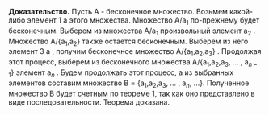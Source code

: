 **Доказательство.** Пусть A - бесконечное множество. Возьмем какой-либо элемент 1 a этого множества. Множество A/a$_1$ по-прежнему будет бесконечным. Выберем из множества A/a$_1$ произвольный элемент a$_2$ . Множество A/{a$_1$,a$_2$}  также остается бесконечным. Выберем из него элемент 3 a , получим бесконечное множество A/{a$_1$,a$_2$,a$_3$} . Продолжая этот процесс, выберем из бесконечного множества A/{a$_1$,a$_2$,a$_3$, ... , a$_{n-1}$} элемент a$_n$ . Будем продолжать этот процесс, а из выбранных элементов составим множество B =  {a$_1$,a$_2$,a$_3$, ... , a$_n$, ...}. Полученное множество B будет счетным по теореме 1, так как оно представлено в виде последовательности. Теорема доказана.
